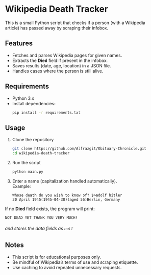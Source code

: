 # Wikipedia Death Tracker

This is a small Python script that checks if a person (with a Wikipedia article) has passed away by scraping their infobox.

## Features
- Fetches and parses Wikipedia pages for given names.
- Extracts the **Died** field if present in the infobox.
- Saves results (date, age, location) in a JSON file.
- Handles cases where the person is still alive.

## Requirements
- Python 3.x
- Install dependencies:
  ```bash
  pip install -r requirements.txt
  ```

## Usage
1. Clone the repository
   ```bash
   git clone https://github.com/Alfrazgit/Obituary-Chronicle.git
   cd wikipedia-death-tracker
   ```

2. Run the script
   ```bash
   python main.py
   ```

3. Enter a name (capitalization handled automatically).  
   Example:
   ```
   Whose death do you wish to know of? $>adolf hitler
   30 April 1945(1945-04-30)(aged 56)Berlin, Germany
   ```

If no **Died** field exists, the program will print:
```
NOT DEAD YET THANK YOU VERY MUCH!
```
###### and stores the data fields as `null`

## Notes
- This script is for educational purposes only.  
- Be mindful of Wikipedia’s terms of use and scraping etiquette.  
- Use caching to avoid repeated unnecessary requests.

